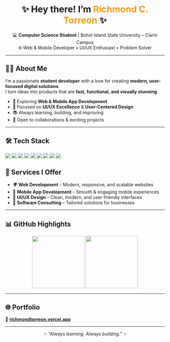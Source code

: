 <!-- Header Section -->
<h1 align="center">✨ Hey there! I’m <span style="color:#f39c12">Richmond C. Torreon</span> ✨</h1>
<p align="center">
  💻 <b>Computer Science Student</b> | Bohol Island State University – Clarin Campus <br/>
  🌐 Web & Mobile Developer • UI/UX Enthusiast • Problem Solver
</p>

---

<!-- About Me -->
## 👨‍💻 About Me  
I’m a passionate **student developer** with a love for creating **modern, user-focused digital solutions**.  
I turn ideas into products that are **fast, functional, and visually stunning**.  

- 🚀 Exploring **Web & Mobile App Development**
- 🎯 Focused on **UI/UX Excellence** & **User-Centered Design**
- 📚 Always learning, building, and improving
- 🤝 Open to collaborations & exciting projects

---

<!-- Tech Stack -->
## 🛠 Tech Stack  
<p>
  <img src="https://img.shields.io/badge/Next.js-000000?style=for-the-badge&logo=nextdotjs&logoColor=white"/>
  <img src="https://img.shields.io/badge/React-61DAFB?style=for-the-badge&logo=react&logoColor=black"/>
  <img src="https://img.shields.io/badge/Tailwind_CSS-38B2AC?style=for-the-badge&logo=tailwindcss&logoColor=white"/>
  <img src="https://img.shields.io/badge/Node.js-339933?style=for-the-badge&logo=node.js&logoColor=white"/>
  <img src="https://img.shields.io/badge/Express.js-000000?style=for-the-badge&logo=express&logoColor=white"/>
  <img src="https://img.shields.io/badge/MySQL-005C84?style=for-the-badge&logo=mysql&logoColor=white"/>
  <img src="https://img.shields.io/badge/React_Native-61DAFB?style=for-the-badge&logo=react&logoColor=black"/>
  <img src="https://img.shields.io/badge/Expo-000000?style=for-the-badge&logo=expo&logoColor=white"/>
  <img src="https://img.shields.io/badge/Figma-F24E1E?style=for-the-badge&logo=figma&logoColor=white"/>
</p>


<!-- Services -->
## 🧩 Services I Offer  
- 🌍 **Web Development** – Modern, responsive, and scalable websites  
- 📱 **Mobile App Development** – Smooth & engaging mobile experiences  
- 🎨 **UI/UX Design** – Clean, modern, and user-friendly interfaces  
- 🧠 **Software Consulting** – Tailored solutions for businesses  

---

<!-- GitHub Stats -->
## 📊 GitHub Highlights  
<p align="center">
  <img src="https://github-readme-stats.vercel.app/api?username=regzmound&show_icons=true&theme=radical" height="165" />
  <img src="https://github-readme-streak-stats.herokuapp.com/?user=regzmound&theme=radical" height="165" />
</p>





---

<!-- Portfolio -->
## 🌐 Portfolio  
🔗 **[richmondtorreon.vercel.app](https://richmondtorreon.vercel.app/)**  

---

<p align="center">
  <i>✨ "Always learning. Always building." ✨</i>
</p>
